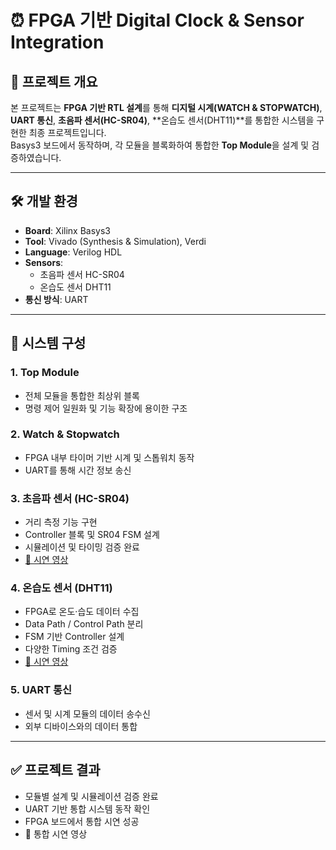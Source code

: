 # ⏰ FPGA 기반 Digital Clock & Sensor Integration

## 📌 프로젝트 개요
본 프로젝트는 **FPGA 기반 RTL 설계**를 통해 **디지털 시계(WATCH & STOPWATCH)**, **UART 통신**, **초음파 센서(HC-SR04)**, **온습도 센서(DHT11)**를 통합한 시스템을 구현한 최종 프로젝트입니다.  
Basys3 보드에서 동작하며, 각 모듈을 블록화하여 통합한 **Top Module**을 설계 및 검증하였습니다.

---

## 🛠️ 개발 환경
- **Board**: Xilinx Basys3  
- **Tool**: Vivado (Synthesis & Simulation), Verdi  
- **Language**: Verilog HDL  
- **Sensors**:  
  - 초음파 센서 HC-SR04  
  - 온습도 센서 DHT11  
- **통신 방식**: UART  

---

## 📂 시스템 구성
### 1. Top Module
- 전체 모듈을 통합한 최상위 블록  
- 명령 제어 일원화 및 기능 확장에 용이한 구조  

### 2. Watch & Stopwatch
- FPGA 내부 타이머 기반 시계 및 스톱워치 동작  
- UART를 통해 시간 정보 송신  

### 3. 초음파 센서 (HC-SR04)
- 거리 측정 기능 구현  
- Controller 블록 및 SR04 FSM 설계  
- 시뮬레이션 및 타이밍 검증 완료  
- [🎥 시연 영상](https://github.com/EunSeongL/Digital-Clock/blob/main/video/SR04.gif)  

### 4. 온습도 센서 (DHT11)
- FPGA로 온도·습도 데이터 수집  
- Data Path / Control Path 분리  
- FSM 기반 Controller 설계  
- 다양한 Timing 조건 검증  
- [🎥 시연 영상](https://github.com/EunSeongL/Digital-Clock/blob/main/video/DHT11.gif)

### 5. UART 통신
- 센서 및 시계 모듈의 데이터 송수신  
- 외부 디바이스와의 데이터 통합  

---

## ✅ 프로젝트 결과
- 모듈별 설계 및 시뮬레이션 검증 완료  
- UART 기반 통합 시스템 동작 확인  
- FPGA 보드에서 통합 시연 성공  
- 🎥 통합 시연 영상  
